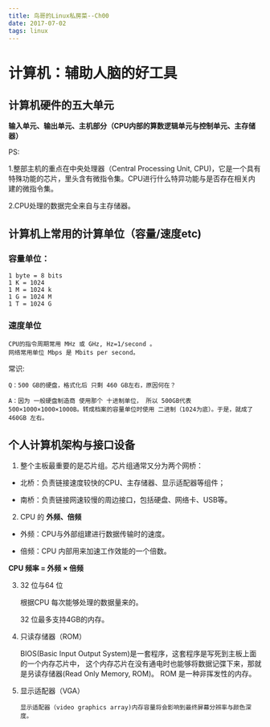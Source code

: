 ```yaml
---
title: 鸟哥的Linux私房菜--Ch00
date: 2017-07-02
tags: linux
---
```

# 计算机：辅助人脑的好工具

## 计算机硬件的五大单元
**输入单元、输出单元、主机部分（CPU内部的算数逻辑单元与控制单元、主存储器）**

PS:
 
1.整部主机的重点在中央处理器（Central Processing Unit, CPU)，它是一个具有特殊功能的芯片，里头含有微指令集。CPU进行什么特异功能与是否存在相关内建的微指令集。

2.CPU处理的数据完全来自与主存储器。

## 计算机上常用的计算单位（容量/速度etc)

### 容量单位：
 

	1 byte = 8 bits
	1 K = 1024 
	1 M = 1024 k
	1 G = 1024 M
	1 T = 1024 G
	


### 速度单位
	CPU的指令周期常用 MHz 或 GHz, Hz=1/second 。
	网络常用单位 Mbps 是 Mbits per second。
	
常识:

	Q：500 GB的硬盘，格式化后 只剩 460 GB左右，原因何在？

	A：因为 一般硬盘制造商 使用那个 十进制单位， 所以 500GB代表500×1000×1000×1000B。转成档案的容量单位时使用 二进制（1024为底）。于是，就成了460GB 左右。



## 个人计算机架构与接口设备

1. 整个主板最重要的是芯片组。芯片组通常又分为两个网桥：

 - 北桥：负责链接速度较快的CPU、主存储器、显示适配器等组件；

 - 南桥：负责链接网速较慢的周边接口，包括硬盘、网络卡、USB等。

2. CPU 的 **外频、倍频**

 -  外频：CPU与外部组建进行数据传输时的速度。

 -  倍频：CPU 内部用来加速工作效能的一个倍数。

   **CPU 频率 = 外频 × 倍频**

3. 32 位与64 位

     根据CPU 每次能够处理的数据量来的。
     
      32 位最多支持4GB的内存。

4. 只读存储器（ROM）

      BIOS(Basic Input Output System)是一套程序，这套程序是写死到主板上面的一个内存芯片中， 这个内存芯片在没有通电时也能够将数据记弽下来，那就是叧读存储器(Read Only Memory, ROM)。 ROM 是一种非挥发性的内存。

5. 显示适配器（VGA）

       显示适配器（video graphics array)内存容量将会影响到最终屏幕分辨率与颜色深度。

